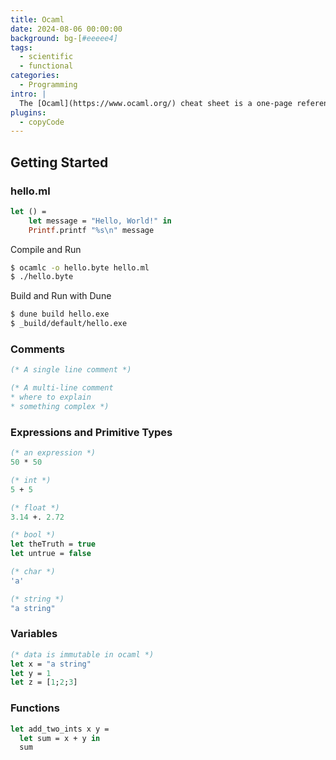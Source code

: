 ```yaml
---
title: Ocaml
date: 2024-08-06 00:00:00
background: bg-[#eeeee4]
tags:
  - scientific
  - functional
categories:
  - Programming
intro: |
  The [Ocaml](https://www.ocaml.org/) cheat sheet is a one-page reference sheet for the Ocaml programming language.
plugins:
  - copyCode
---
```


## Getting Started

### hello.ml
```ml
let () =
    let message = "Hello, World!" in
    Printf.printf "%s\n" message
```

Compile and Run 

```bash
$ ocamlc -o hello.byte hello.ml
$ ./hello.byte
```

Build and Run with Dune
```bash
$ dune build hello.exe
$ _build/default/hello.exe
```

### Comments
```ml
(* A single line comment *)

(* A multi-line comment
* where to explain 
* something complex *)
```

### Expressions and Primitive Types
```ml
(* an expression *)
50 * 50

(* int *)
5 + 5

(* float *)
3.14 +. 2.72

(* bool *)
let theTruth = true
let untrue = false

(* char *)
'a'

(* string *)
"a string"
```



### Variables
```ml
(* data is immutable in ocaml *)
let x = "a string"
let y = 1
let z = [1;2;3]

```

### Functions
```ml
let add_two_ints x y =
  let sum = x + y in
  sum  
```


